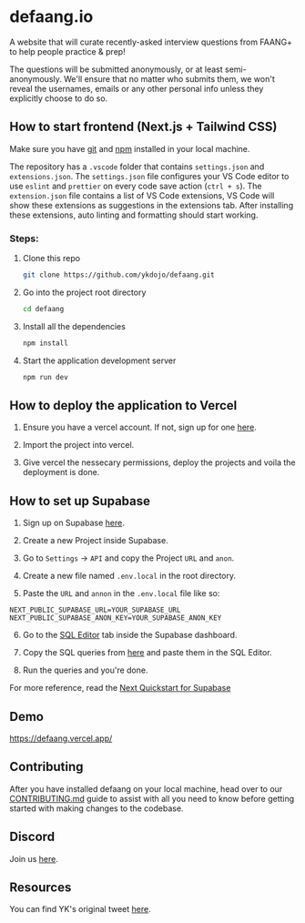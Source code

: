 # defaang.io

A website that will curate recently-asked interview questions from FAANG+ to help people practice &amp; prep!

The questions will be submitted anonymously, or at least semi-anonymously. We'll ensure that no matter who submits them, we won't reveal the usernames, emails or any other personal info unless they explicitly choose to do so.

## How to start frontend (Next.js + Tailwind CSS)

Make sure you have [git](https://git-scm.com/) and [npm](https://docs.npmjs.com/cli/init) installed in your local machine.

The repository has a `.vscode` folder that contains `settings.json` and `extensions.json`. The `settings.json` file configures your VS Code editor to use `eslint` and `prettier` on every code save action (`ctrl + s`). The `extension.json` file contains a list of VS Code extensions, VS Code will show these extensions as suggestions in the extensions tab. After installing these extensions, auto linting and formatting should start working.

### Steps:

1. Clone this repo

   ```sh
   git clone https://github.com/ykdojo/defaang.git
   ```

2. Go into the project root directory

   ```sh
   cd defaang
   ```

3. Install all the dependencies

   ```sh
   npm install
   ```

4. Start the application development server

   ```sh
   npm run dev
   ```

## How to deploy the application to Vercel

1. Ensure you have a vercel account. If not, sign up for one [here](https://vercel.com/).

2. Import the project into vercel.

3. Give vercel the nessecary permissions, deploy the projects and voila the deployment is done.

## How to set up Supabase

1. Sign up on Supabase [here](https://supabase.com/).

2. Create a new Project inside Supabase.

3. Go to `Settings` -> `API` and copy the Project `URL` and `anon`.

4. Create a new file named `.env.local` in the root directory.

5. Paste the `URL` and `annon` in the `.env.local` file like so:

```
NEXT_PUBLIC_SUPABASE_URL=YOUR_SUPABASE_URL
NEXT_PUBLIC_SUPABASE_ANON_KEY=YOUR_SUPABASE_ANON_KEY
```

6. Go to the [SQL Editor](https://app.supabase.com/project/_/sql) tab inside the Supabase dashboard.

7. Copy the SQL queries from [here](supabase.sql) and paste them in the SQL Editor.

8. Run the queries and you're done.

For more reference, read the [Next Quickstart for Supabase](https://supabase.com/docs/guides/with-nextjs)

## Demo

https://defaang.vercel.app/

## Contributing

After you have installed defaang on your local machine, head over to our [CONTRIBUTING.md](https://github.com/ykdojo/defaang/blob/main/CONTRIBUTING.md) guide to assist with all you need to know before getting started with making changes to the codebase.

## Discord

Join us [here](https://discord.gg/nNtVfKddDD).

## Resources

You can find YK's original tweet [here](https://twitter.com/ykdojo/status/1557611357251350528).
